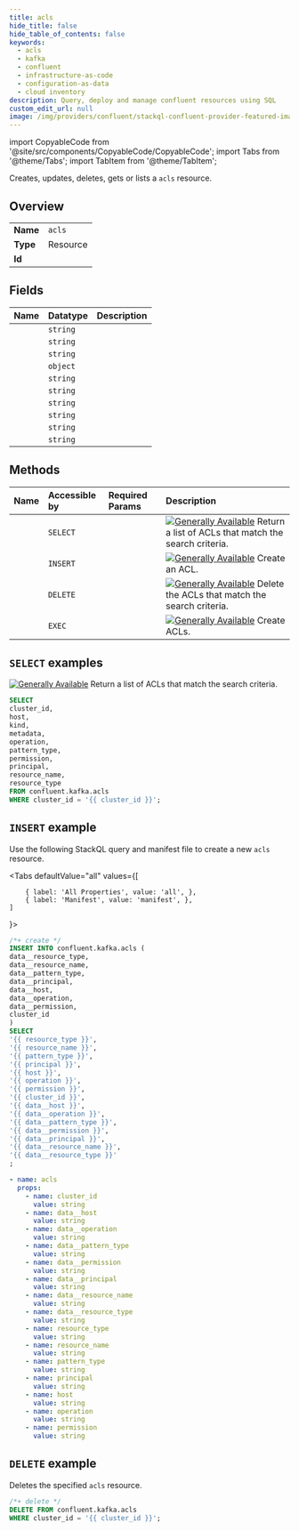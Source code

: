```yaml
---
title: acls
hide_title: false
hide_table_of_contents: false
keywords:
  - acls
  - kafka
  - confluent
  - infrastructure-as-code
  - configuration-as-data
  - cloud inventory
description: Query, deploy and manage confluent resources using SQL
custom_edit_url: null
image: /img/providers/confluent/stackql-confluent-provider-featured-image.png
---
```


import CopyableCode from '@site/src/components/CopyableCode/CopyableCode';
import Tabs from '@theme/Tabs';
import TabItem from '@theme/TabItem';

Creates, updates, deletes, gets or lists a <code>acls</code> resource.

## Overview
<table><tbody>
<tr><td><b>Name</b></td><td><code>acls</code></td></tr>
<tr><td><b>Type</b></td><td>Resource</td></tr>
<tr><td><b>Id</b></td><td><CopyableCode code="confluent.kafka.acls" /></td></tr>
</tbody></table>

## Fields
| Name | Datatype | Description |
|:-----|:---------|:------------|
| <CopyableCode code="cluster_id" /> | `string` |  |
| <CopyableCode code="host" /> | `string` |  |
| <CopyableCode code="kind" /> | `string` |  |
| <CopyableCode code="metadata" /> | `object` |  |
| <CopyableCode code="operation" /> | `string` |  |
| <CopyableCode code="pattern_type" /> | `string` |  |
| <CopyableCode code="permission" /> | `string` |  |
| <CopyableCode code="principal" /> | `string` |  |
| <CopyableCode code="resource_name" /> | `string` |  |
| <CopyableCode code="resource_type" /> | `string` |  |

## Methods
| Name | Accessible by | Required Params | Description |
|:-----|:--------------|:----------------|:------------|
| <CopyableCode code="get_kafka_acls" /> | `SELECT` | <CopyableCode code="cluster_id" /> | [![Generally Available](https://img.shields.io/badge/Lifecycle%20Stage-Generally%20Available-%2345c6e8)](#section/Versioning/API-Lifecycle-Policy) Return a list of ACLs that match the search criteria. |
| <CopyableCode code="create_kafka_acls" /> | `INSERT` | <CopyableCode code="cluster_id, data__host, data__operation, data__pattern_type, data__permission, data__principal, data__resource_name, data__resource_type" /> | [![Generally Available](https://img.shields.io/badge/Lifecycle%20Stage-Generally%20Available-%2345c6e8)](#section/Versioning/API-Lifecycle-Policy) Create an ACL. |
| <CopyableCode code="delete_kafka_acls" /> | `DELETE` | <CopyableCode code="cluster_id" /> | [![Generally Available](https://img.shields.io/badge/Lifecycle%20Stage-Generally%20Available-%2345c6e8)](#section/Versioning/API-Lifecycle-Policy) Delete the ACLs that match the search criteria. |
| <CopyableCode code="batch_create_kafka_acls" /> | `EXEC` | <CopyableCode code="cluster_id" /> | [![Generally Available](https://img.shields.io/badge/Lifecycle%20Stage-Generally%20Available-%2345c6e8)](#section/Versioning/API-Lifecycle-Policy) Create ACLs. |

## `SELECT` examples

[![Generally Available](https://img.shields.io/badge/Lifecycle%20Stage-Generally%20Available-%2345c6e8)](#section/Versioning/API-Lifecycle-Policy) Return a list of ACLs that match the search criteria.


```sql
SELECT
cluster_id,
host,
kind,
metadata,
operation,
pattern_type,
permission,
principal,
resource_name,
resource_type
FROM confluent.kafka.acls
WHERE cluster_id = '{{ cluster_id }}';
```
## `INSERT` example

Use the following StackQL query and manifest file to create a new <code>acls</code> resource.

<Tabs
    defaultValue="all"
    values={[
        
        { label: 'All Properties', value: 'all', },
        { label: 'Manifest', value: 'manifest', },
    ]
}>
<TabItem value="all">

```sql
/*+ create */
INSERT INTO confluent.kafka.acls (
data__resource_type,
data__resource_name,
data__pattern_type,
data__principal,
data__host,
data__operation,
data__permission,
cluster_id
)
SELECT 
'{{ resource_type }}',
'{{ resource_name }}',
'{{ pattern_type }}',
'{{ principal }}',
'{{ host }}',
'{{ operation }}',
'{{ permission }}',
'{{ cluster_id }}',
'{{ data__host }}',
'{{ data__operation }}',
'{{ data__pattern_type }}',
'{{ data__permission }}',
'{{ data__principal }}',
'{{ data__resource_name }}',
'{{ data__resource_type }}'
;
```
</TabItem>

<TabItem value="manifest">

```yaml
- name: acls
  props:
    - name: cluster_id
      value: string
    - name: data__host
      value: string
    - name: data__operation
      value: string
    - name: data__pattern_type
      value: string
    - name: data__permission
      value: string
    - name: data__principal
      value: string
    - name: data__resource_name
      value: string
    - name: data__resource_type
      value: string
    - name: resource_type
      value: string
    - name: resource_name
      value: string
    - name: pattern_type
      value: string
    - name: principal
      value: string
    - name: host
      value: string
    - name: operation
      value: string
    - name: permission
      value: string

```
</TabItem>
</Tabs>

## `DELETE` example

Deletes the specified <code>acls</code> resource.

```sql
/*+ delete */
DELETE FROM confluent.kafka.acls
WHERE cluster_id = '{{ cluster_id }}';
```
